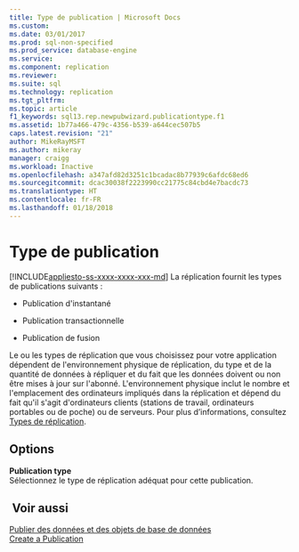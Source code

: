 ```yaml
---
title: Type de publication | Microsoft Docs
ms.custom: 
ms.date: 03/01/2017
ms.prod: sql-non-specified
ms.prod_service: database-engine
ms.service: 
ms.component: replication
ms.reviewer: 
ms.suite: sql
ms.technology: replication
ms.tgt_pltfrm: 
ms.topic: article
f1_keywords: sql13.rep.newpubwizard.publicationtype.f1
ms.assetid: 1b77a466-479c-4356-b539-a644cec507b5
caps.latest.revision: "21"
author: MikeRayMSFT
ms.author: mikeray
manager: craigg
ms.workload: Inactive
ms.openlocfilehash: a347afd82d3251c1bcadac8b77939c6afdc68ed6
ms.sourcegitcommit: dcac30038f2223990cc21775c84cbd4e7bacdc73
ms.translationtype: HT
ms.contentlocale: fr-FR
ms.lasthandoff: 01/18/2018
---
```

# <a name="publication-type"></a>Type de publication
[!INCLUDE[appliesto-ss-xxxx-xxxx-xxx-md](../../includes/appliesto-ss-xxxx-xxxx-xxx-md.md)] La réplication fournit les types de publications suivants :  
  
-   Publication d'instantané  
  
-   Publication transactionnelle  
  
-   Publication de fusion  
  
 Le ou les types de réplication que vous choisissez pour votre application dépendent de l'environnement physique de réplication, du type et de la quantité de données à répliquer et du fait que les données doivent ou non être mises à jour sur l'abonné. L'environnement physique inclut le nombre et l'emplacement des ordinateurs impliqués dans la réplication et dépend du fait qu'il s'agit d'ordinateurs clients (stations de travail, ordinateurs portables ou de poche) ou de serveurs. Pour plus d’informations, consultez [Types de réplication](../../relational-databases/replication/types-of-replication.md).  
  
## <a name="options"></a>Options  
 **Publication type**  
 Sélectionnez le type de réplication adéquat pour cette publication.  
  
## <a name="see-also"></a> Voir aussi  
 [Publier des données et des objets de base de données](../../relational-databases/replication/publish/publish-data-and-database-objects.md)   
 [Create a Publication](../../relational-databases/replication/publish/create-a-publication.md)  
  
  
